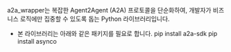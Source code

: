 a2a_wrapper는 복잡한 Agent2Agent (A2A) 프로토콜을 단순화하여, 개발자가 비즈니스 로직에만 집중할 수 있도록 돕는 Python 라이브러리입니다.

* 본 라이브러리는 아래와 같은 패키지를 필요로 합니다.
pip install a2a-sdk
pip install asynco